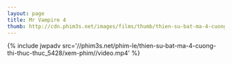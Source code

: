 ```yaml
---
layout: page
title: Mr Vampire 4
thumb: http://cdn.phim3s.net/images/films/thumb/thien-su-bat-ma-4-cuong-thi-thuc-thuc-mr-vampire-4-1988.jpg
---
```

{% include jwpadv src='//phim3s.net/phim-le/thien-su-bat-ma-4-cuong-thi-thuc-thuc_5428/xem-phim//video.mp4' %}